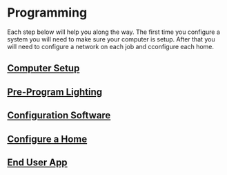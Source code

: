 # Programming
Each step below will help you along the way.  The first time you configure a system you will need to make sure your computer is setup.  After that you will need to configure a network on each job and cconfigure each home.

## [Computer Setup](sam.md)
<!--## [Network](network.md)-->
## [Pre-Program Lighting](lighting.md)
<!--## [Pre-Program Shades](shading.md)-->
## [Configuration Software](blueprint.md)
## [Configure a Home](zones.md)
## [End User App](proapp.md)
